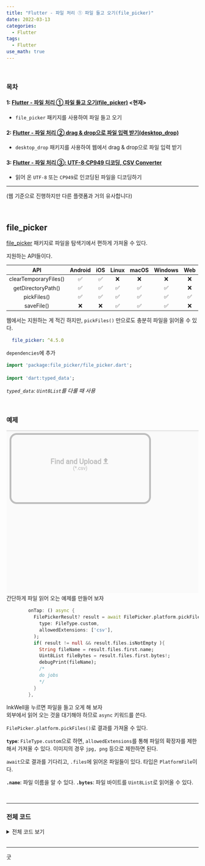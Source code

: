 ```yaml
---
title: "Flutter - 파일 처리 ① 파일 들고 오기(file_picker)"
date: 2022-03-13
categories:
  - Flutter
tags:
  - Flutter
use_math: true
---
```

<br>

### 목차
#### 1: [Flutter - 파일 처리 ① 파일 들고 오기(file_picker)](https://cyj893.github.io/flutter/Flutter12/) <현재>
- `file_picker` 패키지를 사용하여 파일 들고 오기

#### 2: [Flutter - 파일 처리 ② drag & drop으로 파일 입력 받기(desktop_drop)](https://cyj893.github.io/flutter/Flutter12_2/)
- `desktop_drop` 패키지를 사용하여 웹에서 drag & drop으로 파일 입력 받기

#### 3: [Flutter - 파일 처리 ③: UTF-8·CP949 디코딩, CSV Converter](https://cyj893.github.io/flutter/Flutter12_3/)
- 읽어 온 `UTF-8` 또는 `CP949`로 인코딩된 파일을 디코딩하기

---

(웹 기준으로 진행하지만 다른 플랫폼과 거의 유사합니다)

<br>

## file_picker

[file_picker](https://pub.dev/packages/file_picker) 패키지로 파일을 탐색기에서 편하게 가져올 수 있다.  

지원하는 API들이다.

| API	 | Android	 | iOS	 | Linux	 | macOS	 | Windows	 | Web	 |
| :--: | :--: | :--: | :--: | :--: | :--: | :--: |
| clearTemporaryFiles()	 | ✅	 | ✅	 | ❌	 | ❌	 | ❌	 | ❌	 |
| getDirectoryPath()	 | ✅	 | ✅	 | ✅	 | ✅	 | ✅	 | ❌	 |
| pickFiles()	 | ✅	 | ✅	 | ✅	 | ✅	 | ✅	 | ✅	 |
| saveFile()	 | ❌	 | ❌	 | ✅	 | ✅	 | ✅	 | ❌	 |

웹에서는 지원하는 게 적긴 하지만, `pickFiles()` 만으로도 충분히 파일을 읽어올 수 있다.

```yaml
  file_picker: ^4.5.0
```
`dependencies`에 추가

```dart
import 'package:file_picker/file_picker.dart';

import 'dart:typed_data';
```
_`typed_data`: `Uint8List`를 다룰 때 사용_

<br>

### 예제

![1](/img/Flutter/12/file_picker_ex.gif)  
간단하게 파일 읽어 오는 예제를 만들어 보자

```dart
        onTap: () async {
          FilePickerResult? result = await FilePicker.platform.pickFiles(
            type: FileType.custom,
            allowedExtensions: ['csv'],
          );
          if( result != null && result.files.isNotEmpty ){
            String fileName = result.files.first.name;
            Uint8List fileBytes = result.files.first.bytes!;
            debugPrint(fileName);
            /*
            do jobs
            */
          }
        },
```
InkWell을 누르면 파일을 들고 오게 해 보자  
외부에서 읽어 오는 것을 대기해야 하므로 `async` 키워드를 쓴다.  

`FilePicker.platform.pickFiles()`로 결과를 가져올 수 있다.  

**`type`**: `FileType.custom`으로 하면, `allowedExtensions`를 통해 파일의 확장자를 제한해서 가져올 수 있다. 이미지의 경우 `jpg, png` 등으로 제한하면 된다.  

`await`으로 결과를 기다리고, `.files`에 읽어온 파일들이 있다. 타입은 `PlatformFile`이다.  

**`.name`**: 파일 이름을 알 수 있다.
**`.bytes`**: 파일 바이트를 `Uint8List`로 읽어올 수 있다.  

<br>

---

### 전체 코드

<details>
<summary>전체 코드 보기</summary>
<div markdown="1">

```dart
import 'package:flutter/material.dart';
import 'package:file_picker/file_picker.dart';
import 'dart:typed_data';

class FilePickerTest extends StatefulWidget {
  const FilePickerTest({Key? key}) : super(key: key);

  @override
  FilePickerTestState createState() => FilePickerTestState();
}

class FilePickerTestState extends State<FilePickerTest> {

  String showFileName = "";
  Color defaultColor = Colors.grey[400]!;

  Container makeFilePicker(){
    return Container(
      height: 200,
      width: 400,
      decoration: BoxDecoration(
        border: Border.all(width: 5, color: defaultColor,),
        borderRadius: const BorderRadius.all(Radius.circular(20)),
      ),
      child: Column(
        mainAxisAlignment: MainAxisAlignment.center,
        children: [
          InkWell(
            onTap: () async {
              FilePickerResult? result = await FilePicker.platform.pickFiles(
                type: FileType.custom,
                allowedExtensions: ['csv'],
              );
              if( result != null && result.files.isNotEmpty ){
                String fileName = result.files.first.name;
                Uint8List fileBytes = result.files.first.bytes!;
                debugPrint(fileName);
                setState(() {
                  showFileName = "Now File Name: $fileName";
                });
                /*
                do jobs
                 */
              }
            },
            child: Row(
              mainAxisAlignment: MainAxisAlignment.center,
              crossAxisAlignment: CrossAxisAlignment.end,
              mainAxisSize: MainAxisSize.min,
              children: [
                Text("Find and Upload", style: TextStyle(fontWeight: FontWeight.bold, color: defaultColor, fontSize: 20,),),
                Icon(Icons.upload_rounded, color: defaultColor,),
              ],
            ),
          ),
          Text("(*.csv)", style: TextStyle(color: defaultColor,),),
          const SizedBox(height: 10,),
          Text(showFileName, style: TextStyle(color: defaultColor,),),
        ],
      ),
    );
  }

  @override
  Widget build(BuildContext context) {
    return makeFilePicker();
  }
}
```

</div>
</details>

<br>


---

굿  
<br>
